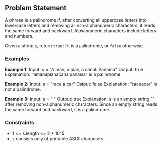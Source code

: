 ## Problem Statement

A phrase is a palindrome if, after converting all uppercase letters into lowercase letters and removing all non-alphanumeric characters, it reads the same forward and backward. Alphanumeric characters include letters and numbers.

Given a string `s`, return `true` if it is a palindrome, or `false` otherwise.

### Examples

**Example 1:**
Input: s = "A man, a plan, a canal: Panama"
Output: true
Explanation: "amanaplanacanalpanama" is a palindrome.

**Example 2:**
Input: s = "race a car"
Output: false
Explanation: "raceacar" is not a palindrome.

**Example 3:**
Input: s = " "
Output: true
Explanation: s is an empty string "" after removing non-alphanumeric characters.
Since an empty string reads the same forward and backward, it is a palindrome.

### Constraints

- 1 <= s.length <= 2 \* 10^5
- `s` consists only of printable ASCII characters.
